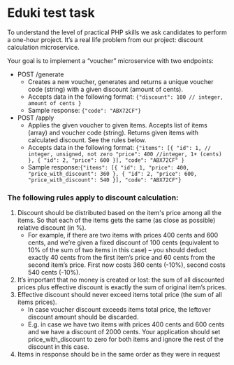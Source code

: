 # Eduki test task



To understand the level of practical PHP skills we ask candidates to perform a one-hour project.
It’s a real life problem from our project: discount calculation microservice.

Your goal is to implement a “voucher” microservice with two endpoints:
- POST /generate
  - Creates a new voucher, generates and returns a unique voucher code (string) with a given discount (amount of cents).
  - Accepts data in the following format: `{"discount": 100 // integer, amount of cents }`
  - Sample response: `{"code": "ABX72CF"}`
- POST /apply
  - Applies the given voucher to given items. Accepts list of items (array) and voucher code (string). Returns given items with calculated discount. See the rules below.
  - Accepts data in the following format: `{"items": [{ "id": 1, // integer, unsigned, not zero "price": 400 //integer, 1+ (cents) }, { "id": 2, "price": 600 }], "code": "ABX72CF" }`
  - Sample response:`{"items": [{ "id": 1, "price": 400, "price_with_discount": 360 }, { "id": 2, "price": 600, "price_with_discount": 540 }], "code": "ABX72CF"}`



### The following rules apply to discount calculation:

1. Discount should be distributed based on the item's price among all the items. So that each of the items gets the same (as close as possible) relative discount (in %).
   - For example, if there are two items with prices 400 cents and 600 cents, and we’re given a fixed discount of 100 cents (equivalent to 10% of the sum of two items in this case) – you should deduct exactly 40 cents from the first item’s price and 60 cents from the second item’s price. First now costs 360 cents (-10%), second costs 540 cents (-10%). 
2. It’s important that no money is created or lost: the sum of all discounted prices plus effective discount is exactly the sum of original item’s prices.
3. Effective discount should never exceed items total price (the sum of all items prices).
   - In case voucher discount exceeds items total price, the leftover discount amount should be discarded.
   - E.g. in case we have two items with prices 400 cents and 600 cents and we have a discount of 2000 cents. Your application should set price_with_discount to zero for both items and ignore the rest of the discount in this case.
4. Items in response should be in the same order as they were in request

